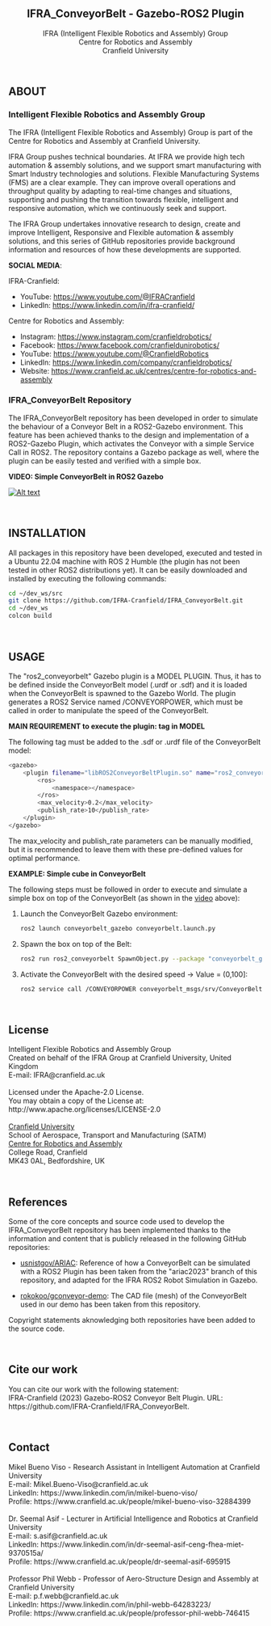 <!--

# ===================================== COPYRIGHT ===================================== #
#                                                                                       #
#  IFRA (Intelligent Flexible Robotics and Assembly) Group, CRANFIELD UNIVERSITY        #
#  Created on behalf of the IFRA Group at Cranfield University, United Kingdom          #
#  E-mail: IFRA@cranfield.ac.uk                                                         #
#                                                                                       #
#  Licensed under the Apache-2.0 License.                                               #
#  You may not use this file except in compliance with the License.                     #
#  You may obtain a copy of the License at: http://www.apache.org/licenses/LICENSE-2.0  #
#                                                                                       #
#  Unless required by applicable law or agreed to in writing, software distributed      #
#  under the License is distributed on an "as-is" basis, without warranties or          #
#  conditions of any kind, either express or implied. See the License for the specific  #
#  language governing permissions and limitations under the License.                    #
#                                                                                       #
#  IFRA Group - Cranfield University                                                    #
#  AUTHORS: Mikel Bueno Viso - Mikel.Bueno-Viso@cranfield.ac.uk                         #
#           Dr. Seemal Asif  - s.asif@cranfield.ac.uk                                   #
#           Prof. Phil Webb  - p.f.webb@cranfield.ac.uk                                 #
#                                                                                       #
#  Date: June, 2023.                                                                    #
#                                                                                       #
# ===================================== COPYRIGHT ===================================== #

# ======= CITE OUR WORK ======= #
# You can cite our work with the following statement:
# IFRA-Cranfield (2023) Gazebo-ROS2 Conveyor Belt Plugin. URL: https://github.com/IFRA-Cranfield/IFRA_ConveyorBelt.

-->

<div id="top"></div>

<br />

<div align="center">

  <h2 align="center">IFRA_ConveyorBelt - Gazebo-ROS2 Plugin</h2>

  <p align="center">
    IFRA (Intelligent Flexible Robotics and Assembly) Group
    <br />
    Centre for Robotics and Assembly
    <br />
    Cranfield University
  </p>
</div>

<br />

## ABOUT

### Intelligent Flexible Robotics and Assembly Group

The IFRA (Intelligent Flexible Robotics and Assembly) Group is part of the Centre for Robotics and Assembly at Cranfield University.

IFRA Group pushes technical boundaries. At IFRA we provide high tech automation & assembly solutions, and we support smart manufacturing with Smart Industry technologies and solutions. Flexible Manufacturing Systems (FMS) are a clear example. They can improve overall operations and throughput quality by adapting to real-time changes and situations, supporting and pushing the transition towards flexible, intelligent and responsive automation, which we continuously seek and support.

The IFRA Group undertakes innovative research to design, create and improve Intelligent, Responsive and Flexible automation & assembly solutions, and this series of GitHub repositories provide background information and resources of how these developments are supported.

__SOCIAL MEDIA__:

IFRA-Cranfield:
- YouTube: https://www.youtube.com/@IFRACranfield
- LinkedIn: https://www.linkedin.com/in/ifra-cranfield/

Centre for Robotics and Assembly:
- Instagram: https://www.instagram.com/cranfieldrobotics/
- Facebook: https://www.facebook.com/cranfieldunirobotics/
- YouTube: https://www.youtube.com/@CranfieldRobotics
- LinkedIn: https://www.linkedin.com/company/cranfieldrobotics/
- Website: https://www.cranfield.ac.uk/centres/centre-for-robotics-and-assembly 


### IFRA_ConveyorBelt Repository

The IFRA_ConveyorBelt repository has been developed in order to simulate the behaviour of a Conveyor Belt in a ROS2-Gazebo environment. This feature has been achieved thanks to the design and implementation of a ROS2-Gazebo Plugin, which activates the Conveyor with a simple Service Call in ROS2. The repository contains a Gazebo package as well, where the plugin can be easily tested and verified with a simple box. 

__VIDEO: Simple ConveyorBelt in ROS2 Gazebo__

[![Alt text](https://img.youtube.com/vi/8Ciuf99ukMs/0.jpg)](https://www.youtube.com/watch?v=8Ciuf99ukMs)

<br />

## INSTALLATION

All packages in this repository have been developed, executed and tested in a Ubuntu 22.04 machine with ROS 2 Humble (the plugin has not been tested in other ROS2 distributions yet). It can be easily downloaded and installed by executing the following commands:

```sh
cd ~/dev_ws/src
git clone https://github.com/IFRA-Cranfield/IFRA_ConveyorBelt.git
cd ~/dev_ws
colcon build
```

<br />

## USAGE

The "ros2_conveyorbelt" Gazebo plugin is a MODEL PLUGIN. Thus, it has to be defined inside the ConveyorBelt model (.urdf or .sdf) and it is loaded when the ConveyorBelt is spawned to the Gazebo World. The plugin generates a ROS2 Service named /CONVEYORPOWER, which must be called in order to manipulate the speed of the ConveyorBelt. 

__MAIN REQUIREMENT to execute the plugin: <plugin> tag in MODEL__

The following tag must be added to the .sdf or .urdf file of the ConveyorBelt model:

```sh
<gazebo>
    <plugin filename="libROS2ConveyorBeltPlugin.so" name="ros2_conveyorbelt_plugin">
        <ros>
            <namespace></namespace>
        </ros>
        <max_velocity>0.2</max_velocity>
        <publish_rate>10</publish_rate>
    </plugin>
</gazebo>
```

The max_velocity and publish_rate parameters can be manually modified, but it is recommended to leave them with these pre-defined values for optimal performance.

__EXAMPLE: Simple cube in ConveyorBelt__

The following steps must be followed in order to execute and simulate a simple box on top of the ConveyorBelt (as shown in the [video](https://www.youtube.com/watch?v=8Ciuf99ukMs) above):

1. Launch the ConveyorBelt Gazebo environment:

    ```sh
    ros2 launch conveyorbelt_gazebo conveyorbelt.launch.py
    ```

2. Spawn the box on top of the Belt:

    ```sh
    ros2 run ros2_conveyorbelt SpawnObject.py --package "conveyorbelt_gazebo" --urdf "box.urdf" --name "box" --x 0.0 --y -0.5 --z 0.76
    ```

3. Activate the ConveyorBelt with the desired speed -> Value = (0,100]:

    ```sh
    ros2 service call /CONVEYORPOWER conveyorbelt_msgs/srv/ConveyorBeltControl "{power: --}"
    ```


<br />

## License

<p>
  Intelligent Flexible Robotics and Assembly Group
  <br />
  Created on behalf of the IFRA Group at Cranfield University, United Kingdom
  <br />
  E-mail: IFRA@cranfield.ac.uk 
  <br />
  <br />
  Licensed under the Apache-2.0 License.
  <br />
  You may obtain a copy of the License at: http://www.apache.org/licenses/LICENSE-2.0
  <br />
  <br />
  <a href="https://www.cranfield.ac.uk/">Cranfield University</a>
  <br />
  School of Aerospace, Transport and Manufacturing (SATM)
  <br />
    <a href="https://www.cranfield.ac.uk/centres/centre-for-robotics-and-assembly">Centre for Robotics and Assembly</a>
  <br />
  College Road, Cranfield
  <br />
  MK43 0AL, Bedfordshire, UK
  <br />
</p>

<br />

## References

Some of the core concepts and source code used to develop the IFRA_ConveyorBelt repository has been implemented thanks to the information and content that is publicly released in the following GitHub repositories:

- [usnistgov/ARIAC](https://github.com/usnistgov/ARIAC): Reference of how a ConveyorBelt can be simulated with a ROS2 Plugin has been taken from the "ariac2023" branch of this repository, and adapted for the IFRA ROS2 Robot Simulation in Gazebo.

- [rokokoo/gconveyor-demo](https://github.com/rokokoo/conveyor_demo): The CAD file (mesh) of the ConveyorBelt used in our demo has been taken from this repository.

Copyright statements aknowledging both repositories have been added to the source code.

<br />

## Cite our work

<p>
  You can cite our work with the following statement:
  <br />
  IFRA-Cranfield (2023) Gazebo-ROS2 Conveyor Belt Plugin. URL: https://github.com/IFRA-Cranfield/IFRA_ConveyorBelt.
</p>

<br />

## Contact

<p>
  Mikel Bueno Viso - Research Assistant in Intelligent Automation at Cranfield University
  <br />
  E-mail: Mikel.Bueno-Viso@cranfield.ac.uk
  <br />
  LinkedIn: https://www.linkedin.com/in/mikel-bueno-viso/
  <br />
  Profile: https://www.cranfield.ac.uk/people/mikel-bueno-viso-32884399
  <br />
  <br />
  Dr. Seemal Asif - Lecturer in Artificial Intelligence and Robotics at Cranfield University
  <br />
  E-mail: s.asif@cranfield.ac.uk
  <br />
  LinkedIn: https://www.linkedin.com/in/dr-seemal-asif-ceng-fhea-miet-9370515a/
  <br />
  Profile: https://www.cranfield.ac.uk/people/dr-seemal-asif-695915
  <br />
  <br />
  Professor Phil Webb - Professor of Aero-Structure Design and Assembly at Cranfield University
  <br />
  E-mail: p.f.webb@cranfield.ac.uk
  <br />
  LinkedIn: https://www.linkedin.com/in/phil-webb-64283223/
  <br />
  Profile: https://www.cranfield.ac.uk/people/professor-phil-webb-746415 
  <br />
</p>